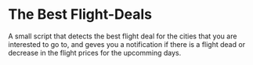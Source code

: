 # The Best Flight-Deals 
A small script that detects the best flight deal for the cities that you are interested to go to, and geves you a notification if there is a flight dead or decrease in the flight prices for the upcomming days.
